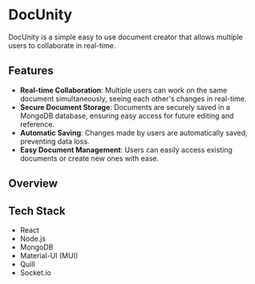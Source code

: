 # DocUnity

DocUnity is a simple  easy to use document creator that allows multiple users to collaborate in real-time.

## Features

- **Real-time Collaboration**: Multiple users can work on the same document simultaneously, seeing each other's changes in real-time.
- **Secure Document Storage**: Documents are securely saved in a MongoDB database, ensuring easy access for future editing and reference.
- **Automatic Saving**: Changes made by users are automatically saved, preventing data loss.
- **Easy Document Management**: Users can easily access existing documents or create new ones with ease.

## Overview


## Tech Stack

- React
- Node.js
- MongoDB
- Material-UI (MUI)
- Quill
- Socket.io






